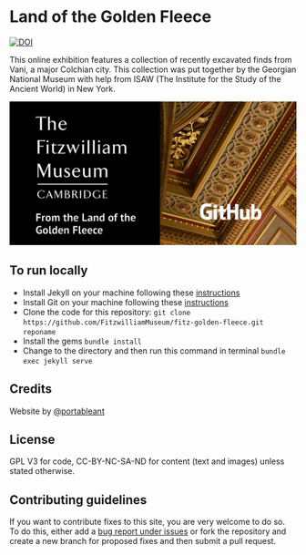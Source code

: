 # Land of the Golden Fleece

[![DOI](https://zenodo.org/badge/381139029.svg)](https://zenodo.org/badge/latestdoi/381139029)

This online exhibition features a collection of recently excavated finds from Vani, a major Colchian city. This collection was put together by the Georgian National Museum with help from ISAW (The Institute for the Study of the Ancient World) in New York.

![Golden fleece social card](/images/goldenFleece.jpg)
## To run locally

* Install Jekyll on your machine following these [instructions](https://jekyllrb.com/docs/installation/)
* Install Git on your machine following these [instructions](https://git-scm.com/book/en/v2/Getting-Started-Installing-Git)
* Clone the code for this repository:
   `git clone https://github.com/FitzwilliamMuseum/fitz-golden-fleece.git reponame`
* Install the gems
   `bundle install`
* Change to the directory and then run this command in terminal `bundle exec jekyll serve`


## Credits

Website by [@portableant](https://github.com/portableant)

## License

GPL V3 for code, CC-BY-NC-SA-ND for content (text and images) unless stated otherwise.

## Contributing guidelines

If you want to contribute fixes to this site, you are very welcome to do so. To do this, either add a [bug report under issues](https://github.com/FitzwilliamMuseum/fitz-golden-fleece/issues) or fork the repository and create a new branch for proposed fixes and then submit a pull request.
